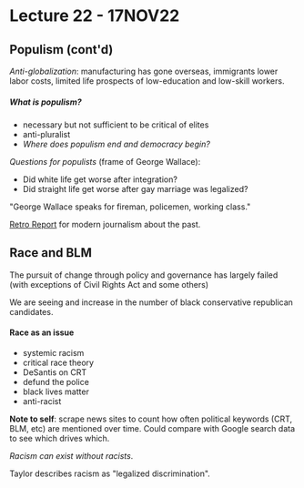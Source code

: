 # Lecture 22 - 17NOV22
## Populism (cont'd)
*Anti-globalization*: manufacturing has gone overseas, immigrants lower labor costs, limited life prospects  of low-education and low-skill workers.

##### What is populism?
- necessary but not sufficient to be critical of elites
- anti-pluralist
- *Where does populism end and democracy begin?*

*Questions for populists* (frame of George Wallace):
- Did white life get worse after integration?
- Did straight life get worse after gay marriage was legalized?

"George Wallace speaks for fireman, policemen, working class."

[Retro Report](https://www.retroreport.org/) for modern journalism about the past.

## Race and BLM
The pursuit of change through policy and governance has largely failed (with exceptions of Civil Rights Act and some others)

We are seeing and increase in the number of black conservative republican candidates.

#### Race as an issue
- systemic racism
- critical race theory
- DeSantis on CRT
- defund the police
- black lives matter
- anti-racist

**Note to self**: scrape news sites to count how often political keywords (CRT, BLM, etc) are mentioned over time. Could compare with Google search data to see which drives which.

*Racism can exist without racists*.

Taylor describes racism as "legalized discrimination".

